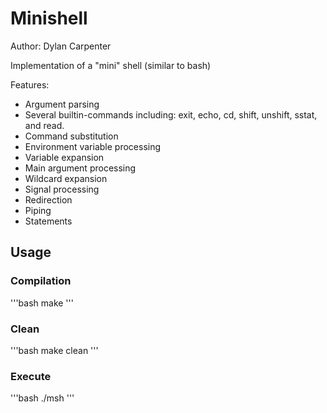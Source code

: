 # Minishell
Author: Dylan Carpenter

Implementation of a "mini" shell (similar to bash)

Features:
* Argument parsing
* Several builtin-commands including: exit, echo, cd, shift, unshift, sstat, and read.
* Command substitution
* Environment variable processing
* Variable expansion
* Main argument processing
* Wildcard expansion
* Signal processing
* Redirection
* Piping
* Statements

## Usage
### Compilation
'''bash
make
'''

### Clean
'''bash
make clean
'''

### Execute
'''bash
./msh
'''
